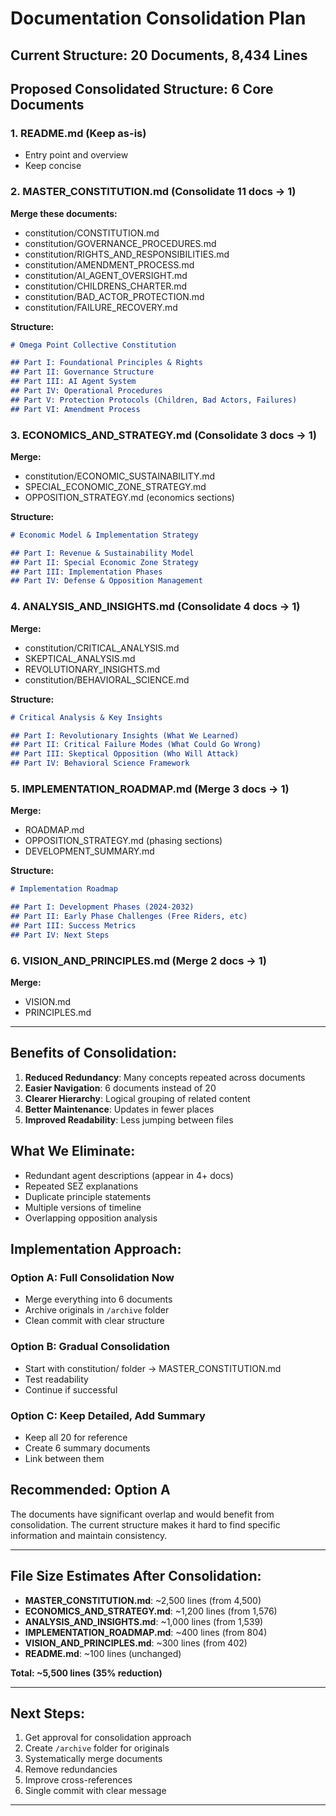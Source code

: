 # **Documentation Consolidation Plan**

## **Current Structure: 20 Documents, 8,434 Lines**

## **Proposed Consolidated Structure: 6 Core Documents**

### **1. README.md** (Keep as-is)
- Entry point and overview
- Keep concise

### **2. MASTER_CONSTITUTION.md** (Consolidate 11 docs → 1)
**Merge these documents:**
- constitution/CONSTITUTION.md
- constitution/GOVERNANCE_PROCEDURES.md
- constitution/RIGHTS_AND_RESPONSIBILITIES.md
- constitution/AMENDMENT_PROCESS.md
- constitution/AI_AGENT_OVERSIGHT.md
- constitution/CHILDRENS_CHARTER.md
- constitution/BAD_ACTOR_PROTECTION.md
- constitution/FAILURE_RECOVERY.md

**Structure:**
```markdown
# Omega Point Collective Constitution

## Part I: Foundational Principles & Rights
## Part II: Governance Structure
## Part III: AI Agent System
## Part IV: Operational Procedures
## Part V: Protection Protocols (Children, Bad Actors, Failures)
## Part VI: Amendment Process
```

### **3. ECONOMICS_AND_STRATEGY.md** (Consolidate 3 docs → 1)
**Merge:**
- constitution/ECONOMIC_SUSTAINABILITY.md
- SPECIAL_ECONOMIC_ZONE_STRATEGY.md
- OPPOSITION_STRATEGY.md (economics sections)

**Structure:**
```markdown
# Economic Model & Implementation Strategy

## Part I: Revenue & Sustainability Model
## Part II: Special Economic Zone Strategy
## Part III: Implementation Phases
## Part IV: Defense & Opposition Management
```

### **4. ANALYSIS_AND_INSIGHTS.md** (Consolidate 4 docs → 1)
**Merge:**
- constitution/CRITICAL_ANALYSIS.md
- SKEPTICAL_ANALYSIS.md
- REVOLUTIONARY_INSIGHTS.md
- constitution/BEHAVIORAL_SCIENCE.md

**Structure:**
```markdown
# Critical Analysis & Key Insights

## Part I: Revolutionary Insights (What We Learned)
## Part II: Critical Failure Modes (What Could Go Wrong)
## Part III: Skeptical Opposition (Who Will Attack)
## Part IV: Behavioral Science Framework
```

### **5. IMPLEMENTATION_ROADMAP.md** (Merge 3 docs → 1)
**Merge:**
- ROADMAP.md
- OPPOSITION_STRATEGY.md (phasing sections)
- DEVELOPMENT_SUMMARY.md

**Structure:**
```markdown
# Implementation Roadmap

## Part I: Development Phases (2024-2032)
## Part II: Early Phase Challenges (Free Riders, etc)
## Part III: Success Metrics
## Part IV: Next Steps
```

### **6. VISION_AND_PRINCIPLES.md** (Merge 2 docs → 1)
**Merge:**
- VISION.md
- PRINCIPLES.md

---

## **Benefits of Consolidation:**

1. **Reduced Redundancy**: Many concepts repeated across documents
2. **Easier Navigation**: 6 documents instead of 20
3. **Clearer Hierarchy**: Logical grouping of related content
4. **Better Maintenance**: Updates in fewer places
5. **Improved Readability**: Less jumping between files

## **What We Eliminate:**

- Redundant agent descriptions (appear in 4+ docs)
- Repeated SEZ explanations
- Duplicate principle statements
- Multiple versions of timeline
- Overlapping opposition analysis

## **Implementation Approach:**

### **Option A: Full Consolidation Now**
- Merge everything into 6 documents
- Archive originals in `/archive` folder
- Clean commit with clear structure

### **Option B: Gradual Consolidation**
- Start with constitution/ folder → MASTER_CONSTITUTION.md
- Test readability
- Continue if successful

### **Option C: Keep Detailed, Add Summary**
- Keep all 20 for reference
- Create 6 summary documents
- Link between them

## **Recommended: Option A**

The documents have significant overlap and would benefit from consolidation. The current structure makes it hard to find specific information and maintain consistency.

---

## **File Size Estimates After Consolidation:**

- **MASTER_CONSTITUTION.md**: ~2,500 lines (from 4,500)
- **ECONOMICS_AND_STRATEGY.md**: ~1,200 lines (from 1,576) 
- **ANALYSIS_AND_INSIGHTS.md**: ~1,000 lines (from 1,539)
- **IMPLEMENTATION_ROADMAP.md**: ~400 lines (from 804)
- **VISION_AND_PRINCIPLES.md**: ~300 lines (from 402)
- **README.md**: ~100 lines (unchanged)

**Total: ~5,500 lines (35% reduction)**

---

## **Next Steps:**

1. Get approval for consolidation approach
2. Create `/archive` folder for originals
3. Systematically merge documents
4. Remove redundancies
5. Improve cross-references
6. Single commit with clear message

---